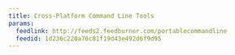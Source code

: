 ```yaml
---
title: Cross-Platform Command Line Tools
params:
  feedlink: http://feeds2.feedburner.com/portablecommandline
  feedid: 1d236c220a76c81f19d43e492d6f9d95
---
```

